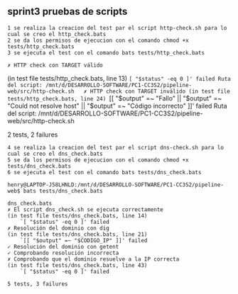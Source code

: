 ## sprint3 pruebas de scripts
    1 se realiza la creacion del test par el script http-check.sh para lo cual se creo el http_check.bats
    2 se da los permisos de ejecucion con el comando chmod +x tests/http_check.bats
    3 se ejecuta el test con el comando bats tests/http_check.bats

    ✗ HTTP check con TARGET válido
   (in test file tests/http_check.bats, line 13)
     `[ "$status" -eq 0 ]' failed
   Ruta del script: /mnt/d/DESARROLLO-SOFTWARE/PC1-CC3S2/pipeline-web/src/http-check.sh  
 ✗ HTTP check con TARGET inválido
   (in test file tests/http_check.bats, line 24)
     `[[ "$output" =~ "Fallo" || "$output" =~ "Could not resolve host" || "$output" =~ "Código incorrecto" ]]' failed
   Ruta del script: /mnt/d/DESARROLLO-SOFTWARE/PC1-CC3S2/pipeline-web/src/http-check.sh  

2 tests, 2 failures


    4 se realiza la creacion del test par el script dns-check.sh para lo cual se creo el dns_check.bats
    5 se da los permisos de ejecucion con el comando chmod +x tests/dns_check.bats
    6 se ejecuta el test con el comando bats tests/dns_check.bats

    henry@LAPTOP-J58LHNLD:/mnt/d/DESARROLLO-SOFTWARE/PC1-CC3S2/pipeline-web$ bats tests/dns_check.bats
    
    dns_check.bats
    ✗ El script dns_check.sh se ejecuta correctamente
    (in test file tests/dns_check.bats, line 14)
        `[ "$status" -eq 0 ]' failed
    ✗ Resolución del dominio con dig
    (in test file tests/dns_check.bats, line 21)
        `[[ "$output" =~ "$CODIGO_IP" ]]' failed
    ✓ Resolución del dominio con getent
    ✓ Comprobando resolución incorrecta
    ✗ Comprobando que el dominio resuelve a la IP correcta
    (in test file tests/dns_check.bats, line 43)
        `[ "$status" -eq 0 ]' failed

    5 tests, 3 failures